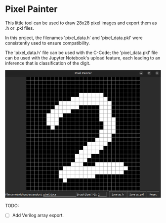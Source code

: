# Pixel Painter

This little tool can be used to draw 28x28 pixel images and export them as .h or .pkl files.

In this project, the filenames 'pixel_data.h' and 'pixel_data.pkl' were consistently used to ensure compatibility.

The 'pixel_data.h' file can be used with the C-Code; the 'pixel_data.pkl' file can be used with the Jupyter Notebook's upload feature, each leading to an inference that is classification of the digit.

![Pixel_Painter](/Pixel_Painter/pixel_painter.png)

TODO: 
- [ ] Add Verilog array export.
